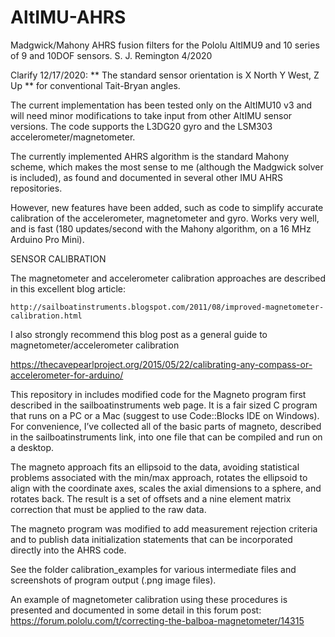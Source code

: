 # AltIMU-AHRS

Madgwick/Mahony AHRS fusion filters for the Pololu AltIMU9 and 10 series of 9 and 10DOF sensors. S. J. Remington 4/2020

Clarify 12/17/2020: ** The standard sensor orientation is X North Y West, Z Up ** for conventional Tait-Bryan angles.

The current implementation has been tested only on the AltIMU10 v3 and will need minor modifications to take input from
other AltIMU sensor versions. The code supports the L3DG20 gyro and the LSM303 accelerometer/magnetometer.

The currently implemented AHRS algorithm is the standard Mahony scheme, which makes the most sense to me (although the 
Madgwick solver is included), as found and documented in several other IMU AHRS repositories. 

However, new features have been added, such as code to simplify accurate calibration of the accelerometer, 
magnetometer and gyro. Works very well, and is fast (180 updates/second with the Mahony algorithm, on a 16 MHz Arduino Pro Mini).

SENSOR CALIBRATION

The magnetometer and accelerometer calibration approaches are described in this excellent blog article:

    http://sailboatinstruments.blogspot.com/2011/08/improved-magnetometer-calibration.html 
    
I also strongly recommend this blog post as a general guide to magnetometer/accelerometer calibration

   https://thecavepearlproject.org/2015/05/22/calibrating-any-compass-or-accelerometer-for-arduino/

This repository in includes modified code for the Magneto program first described in the sailboatinstruments web page. 
It is a fair sized C program that runs on a PC or a Mac (suggest to use Code::Blocks IDE on Windows). 
For convenience, I’ve collected all of the basic parts of magneto, described in the sailboatinstruments link, into one file 
that can be compiled and run on a desktop.

The magneto approach fits an ellipsoid to the data, avoiding statistical problems associated with the min/max approach, 
rotates the ellipsoid to align with the coordinate axes, scales the axial dimensions to a sphere, and rotates back. 
The result is a set of offsets and a nine element matrix correction that must be applied to the raw data.

The magneto program was modified to add measurement rejection criteria and to publish data initialization statements 
that can be incorporated directly into the AHRS code.

See the folder calibration_examples for various intermediate files and screenshots of program output (.png image files).

An example of magnetometer calibration using these procedures is presented and documented in some detail in this 
forum post: https://forum.pololu.com/t/correcting-the-balboa-magnetometer/14315

